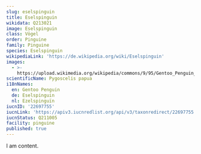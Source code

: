 ```yaml
---
slug: eselspinguin
title: Eselspinguin
wikidata: Q213021
image: Eselspinguin
class: Vögel
order: Pinguine
family: Pinguine
species: Eselspinguin
wikipediaLink: 'https://de.wikipedia.org/wiki/Eselspinguin'
images:
  - >-
    https://upload.wikimedia.org/wikipedia/commons/9/95/Gentoo_Penguin_at_Cooper_Bay,_South_Georgia.jpg
scientificName: Pygoscelis papua
i18nNames:
  en: Gentoo Penguin
  de: Eselspinguin
  nl: Ezelspinguïn
iucnID: '22697755'
iucnLink: 'https://apiv3.iucnredlist.org/api/v3/taxonredirect/22697755'
iucnStatus: Q211005
facility: pinguine
published: true
---
```


I am content.

